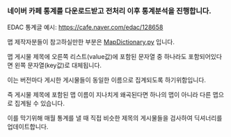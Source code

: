 ### 네이버 카페 통계를 다운로드받고 전처리 이후 통계분석을 진행합니다.
EDAC 통계글 예시: https://cafe.naver.com/edac/128658

맵 제작자분들이 참고하실만한 부분은 [MapDictionary.py](https://github.com/AINukeHere/EDAC_Analytics/blob/master/MapDictionary.py#L28) 입니다.

맵 게시물 제목에 오른쪽 리스트(value값)에 포함된 문자열 중 하나라도 포함되어있다면 왼쪽 문자열(key값)로 대체됩니다.

이는 버전마다 게시한 게시물들이 동일한 이름으로 집계되도록 하기위함입니다.

즉 게시물 제목에 포함된 맵 이름이 지나치게 왜곡된다면 하나의 맵이 아니라 다른 맵으로 집계될 수 있습니다.

이를 막기위해 매월 통계를 낼 때 직접 비슷한 제목의 게시물들을 검사하여 딕셔너리를 업데이트합니다.